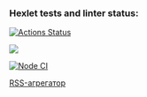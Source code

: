 ### Hexlet tests and linter status:
[![Actions Status](https://github.com/safbek/frontend-project-lvl3/workflows/hexlet-check/badge.svg)](https://github.com/safbek/frontend-project-lvl3/actions)

<a href="https://codeclimate.com/github/safbek/frontend-project-lvl3/maintainability"><img src="https://api.codeclimate.com/v1/badges/a99a88d28ad37a79dbf6/maintainability" /></a>


<a href="https://github.com/safbek/frontend-project-lvl3/actions"><img src="https://github.com/safbek/frontend-project-lvl3/workflows/Node%20CI/badge.svg" alt="Node CI" style="max-width:100%;"></a>


<a href="https://frontend-project-lvl3-50i0b7g3p-safbek.vercel.app/" alt="RSS-агрегатор" style="max-width:100%;">RSS-агрегатор</a>
